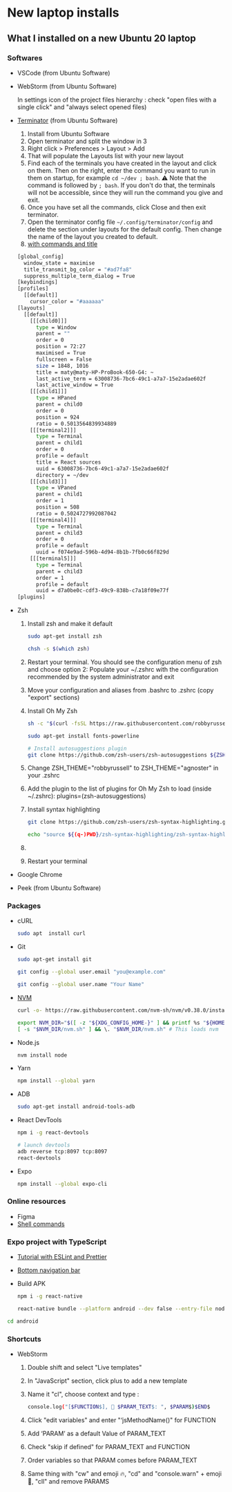 # New laptop installs

## What I installed on a new Ubuntu 20 laptop

### Softwares

- VSCode (from Ubuntu Software)
- WebStorm (from Ubuntu Software)

    In settings icon of the project files hierarchy : check "open files with a single click" and "always select opened files)

- [Terminator](https://unix.stackexchange.com/questions/168436/how-to-open-terminal-split-to-9-terminals-and-switch-between-them-using-one-scr) (from Ubuntu Software)
    1. Install from Ubuntu Software
    2. Open terminator and split the window in 3
    3. Right click > Preferences > Layout > Add
    4. That will populate the Layouts list with your new layout
    5. Find each of the terminals you have created in the layout and click on them. Then on the right, enter the command you want to run in them on startup, for example `cd ~/dev ; bash`. ⚠️ Note that the command is followed by `; bash`. If you don't do that, the terminals will not be accessible, since they will run the command you give and exit.
    6. Once you have set all the commands, click Close and then exit terminator.
    7. Open the terminator config file `~/.config/terminator/config` and delete the section under layouts for the default config. Then change the name of the layout you created to default.
    8. [with commands and title](https://bytefreaks.net/gnulinux/bash/custom-terminator-layout-with-multiple-tabs-and-terminals)

    ```bash
    [global_config]
      window_state = maximise
      title_transmit_bg_color = "#ad7fa8"
      suppress_multiple_term_dialog = True
    [keybindings]
    [profiles]
      [[default]]
        cursor_color = "#aaaaaa"
    [layouts]
      [[default]]
        [[[child0]]]
          type = Window
          parent = ""
          order = 0
          position = 72:27
          maximised = True
          fullscreen = False
          size = 1848, 1016
          title = maty@maty-HP-ProBook-650-G4: ~
          last_active_term = 63008736-7bc6-49c1-a7a7-15e2adae602f
          last_active_window = True
        [[[child1]]]
          type = HPaned
          parent = child0
          order = 0
          position = 924
          ratio = 0.5013564839934889
        [[[terminal2]]]
          type = Terminal
          parent = child1
          order = 0
          profile = default
          title = React sources
          uuid = 63008736-7bc6-49c1-a7a7-15e2adae602f
          directory = ~/dev
        [[[child3]]]
          type = VPaned
          parent = child1
          order = 1
          position = 508
          ratio = 0.5024727992087042
        [[[terminal4]]]
          type = Terminal
          parent = child3
          order = 0
          profile = default
          uuid = f074e9ad-596b-4d94-8b1b-7fb0c66f829d
        [[[terminal5]]]
          type = Terminal
          parent = child3
          order = 1
          profile = default
          uuid = d7a0be0c-cdf3-49c9-838b-c7a18f09e77f
    [plugins]
    ```

- Zsh
    1. Install zsh and make it default

        ```bash
        sudo apt-get install zsh

        chsh -s $(which zsh)
        ```

    2. Restart your terminal. You should see the configuration menu of zsh and choose option 2: Populate your ~/.zshrc with the configuration recommended by the system administrator and exit
    3. Move your configuration and aliases from .bashrc to .zshrc (copy "export" sections)
    4. Install Oh My Zsh

        ```bash
        sh -c "$(curl -fsSL https://raw.githubusercontent.com/robbyrussell/oh-my-zsh/master/tools/install.sh)"

        sudo apt-get install fonts-powerline

        # Install autosuggestions plugin
        git clone https://github.com/zsh-users/zsh-autosuggestions ${ZSH_CUSTOM:-~/.oh-my-zsh/custom}/plugins/zsh-autosuggestions
        ```

    5. Change ZSH_THEME="robbyrussell" to ZSH_THEME="agnoster" in your .zshrc
    6. Add the plugin to the list of plugins for Oh My Zsh to load (inside ~/.zshrc): plugins=(zsh-autosuggestions)
    7. Install syntax highlighting

        ```bash
        git clone https://github.com/zsh-users/zsh-syntax-highlighting.git

        echo "source ${(q-)PWD}/zsh-syntax-highlighting/zsh-syntax-highlighting.zsh" >> ${ZDOTDIR:-$HOME}/.zshrc
        ```

    8. 
    9. Restart your terminal
- Google Chrome
- Peek (from Ubuntu Software)

### Packages

- cURL

    ```bash
    sudo apt  install curl
    ```

- Git

    ```bash
    sudo apt-get install git

    git config --global user.email "you@example.com"

    git config --global user.name "Your Name"
    ```

- [NVM](https://github.com/nvm-sh/nvm)

    ```bash
    curl -o- https://raw.githubusercontent.com/nvm-sh/nvm/v0.38.0/install.sh | bash

    export NVM_DIR="$([ -z "${XDG_CONFIG_HOME-}" ] && printf %s "${HOME}/.nvm" || printf %s "${XDG_CONFIG_HOME}/nvm")"
    [ -s "$NVM_DIR/nvm.sh" ] && \. "$NVM_DIR/nvm.sh" # This loads nvm

    ```

- Node.js

    ```bash
    nvm install node
    ```

- Yarn

    ```bash
    npm install --global yarn
    ```

- ADB

    ```bash
    sudo apt-get install android-tools-adb
    ```

- React DevTools

    ```bash
    npm i -g react-devtools

    # launch devtools
    adb reverse tcp:8097 tcp:8097
    react-devtools
    ```

- Expo

    ```bash
    npm install --global expo-cli
    ```

### Online resources

- Figma
- [Shell commands](https://aiko.dev/shell-commands/)

### Expo project with TypeScript

- [Tutorial with ESLint and Prettier](https://justinnoel.dev/2020/07/20/enforcing-consistent-and-error-free-code-in-an-expo-react-native-project-with-typescript/)
- [Bottom navigation bar](https://reactnavigation.org/blog/2020/01/29/using-react-navigation-5-with-react-native-paper/)
- Build APK

    ```bash
    npm i -g react-native
    ```

    ```bash
    react-native bundle --platform android --dev false --entry-file node_modules/expo/AppEntry.js --bundle-output android/app/src/main/assets/index.android.bundle --assets-dest android/app/src/main/res
    ```

```bash
cd android

```

### Shortcuts

- WebStorm
    1. Double shift and select "Live templates"
    2. In "JavaScript" section, click plus to add a new template
    3. Name it "cl", choose context and type :

        ```bash
        console.log("[$FUNCTION$], 👋 $PARAM_TEXT$: ", $PARAM$)$END$
        ```

    4. Click "edit variables" and enter "‘jsMethodName()" for FUNCTION
    5. Add ‘PARAM’ as a default Value of PARAM_TEXT
    6. Check "skip if defined" for PARAM_TEXT and FUNCTION
    7. Order variables so that PARAM comes before PARAM_TEXT
    8. Same thing with "cw" and emoji 🔥, "cd" and "console.warn" + emoji 👿, "cll" and remove PARAMS
